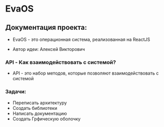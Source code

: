 # EvaOS
 
## Документация проекта:
- EvaOS - это операционная система, реализованная на ReactJS

- Автор идеи: Алексей Викторович

### API - Как взаимодействовать с системой?

- API - это набор методов, которые позволяют взаимодействовать с системой 

### Задачи:
- Переписать архитектуру
- Создать библиотеки
- Написать документацию
- Создать Грфическую оболочку